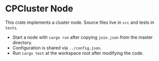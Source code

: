 # CPCluster Node

This crate implements a cluster node. Source files live in `src` and tests in `tests`.

- Start a node with `cargo run` after copying `join.json` from the master directory.
- Configuration is shared via `../config.json`.
- Run `cargo test` at the workspace root after modifying the code.

